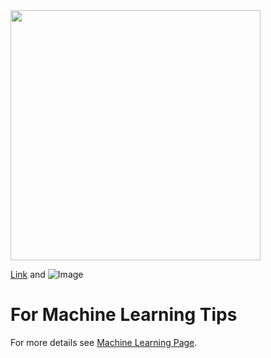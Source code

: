 <img align="center" width="400" height="400" src="http://media.tnh.me/558dcb07067d7b3263739373/58d41b055ccacf53992e0628">

[Link](url) and ![Image](src)

# For Machine Learning Tips
For more details see [Machine Learning Page](https://ylglt.github.io/machineLearning).


